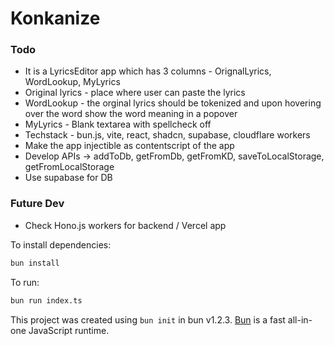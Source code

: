 # Konkanize

### Todo
* It is a LyricsEditor app which has 3 columns - OrignalLyrics, WordLookup, MyLyrics
* Original lyrics - place where user can paste the lyrics
* WordLookup - the orginal lyrics should be tokenized and upon hovering over the word show the word meaning in a popover
* MyLyrics - Blank textarea with spellcheck off 
* Techstack - bun.js, vite, react, shadcn, supabase, cloudflare workers 
* Make the app injectible as contentscript of the app
* Develop APIs -> addToDb, getFromDb, getFromKD, saveToLocalStorage, getFromLocalStorage
* Use supabase for DB

### Future Dev
* Check Hono.js workers for backend / Vercel app

To install dependencies:

```bash
bun install
```

To run:

```bash
bun run index.ts
```

This project was created using `bun init` in bun v1.2.3. [Bun](https://bun.sh) is a fast all-in-one JavaScript runtime.

